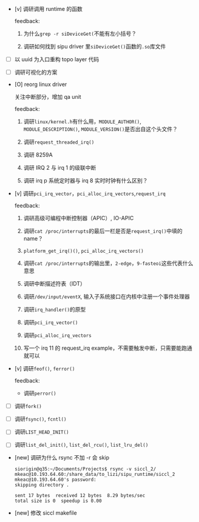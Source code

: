 * [v] 调研调用 runtime 的函数

    feedback:

    1. 为什么`grep -r siDeviceGet(`不能有左小括号？

    1. 调研如何找到 sipu driver 里`siDeviceGet()`函数的`.so`库文件

* [ ] 以 uuid 为入口重构 topo layer 代码

* [ ] 调研可视化的方案

* [O] reorg linux driver

    关注中断部分，增加 qa unit

    feedback:

    1. 调研`linux/kernel.h`有什么用，`MODULE_AUTHOR()`, `MODULE_DESCRIPTION()`, `MODULE_VERSION()`是否出自这个头文件？

    1. 调研`request_threaded_irq()`

    1. 调研 8259A

    1. 调研 IRQ 2 与 irq 1 的级联中断

    1. 调研 irq p 系统定时器与 irq 8 实时时钟有什么区别？

* [v] 调研`pci_irq_vector`，`pci_alloc_irq_vectors`,`request_irq`

    feedback:

    1. 调研高级可编程中断控制器（APIC）, IO-APIC

    1. 调研`cat /proc/interrupts`的最后一栏是否是`request_irq()`中填的 name？

    1. `platform_get_irq()()`, `pci_alloc_irq_vectors()`

    1. 调研`cat /proc/interrupts`的输出里，`2-edge`，`9-fasteoi`这些代表什么意思

    1. 调研中断描述符表（IDT）

    1. 调研`/dev/input/eventX`, 输入子系统接口在内核中注册一个事件处理器

    1. 调研`irq_handler()`的原型

    1. 调研`pci_irq_vector()`

    1. 调研`pci_alloc_irq_vectors`

    1. 写一个 irq 11 的 request_irq example，不需要触发中断，只需要能跑通就可以

* [v] 调研`feof()`, `ferror()`

    feedback:

    * 调研`perror()`

* [ ] 调研`fork()`

* [ ] 调研`fsync()`, `fcntl()`

* [ ] 调研`LIST_HEAD_INIT()`

* [ ] 调研`list_del_init()`, `list_del_rcu()`, `list_lru_del()`

* [new] 调研为什么 rsync 不加 -r 会 skip

    ```
    siorigin@q35:~/Documents/Projects$ rsync -v siccl_2/ mkeac@10.193.64.60:/share_data/to_lizi/sipu_runtime/siccl_2
    mkeac@10.193.64.60's password: 
    skipping directory .

    sent 17 bytes  received 12 bytes  8.29 bytes/sec
    total size is 0  speedup is 0.00
    ```

* [new] 修改 siccl makefile

